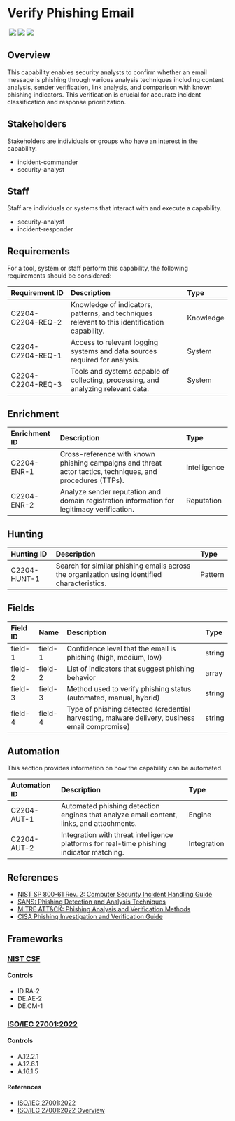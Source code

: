 # Verify Phishing Email
&nbsp;![](https://img.shields.io/badge/ID-C2204-blue)&nbsp;![](https://img.shields.io/badge/Phase-Identification_%28P0002%29-blue)&nbsp;![](https://img.shields.io/badge/Category-Email-blue)
## Overview
This capability enables security analysts to confirm whether an email message is phishing through various analysis techniques including content analysis, sender verification, link analysis, and comparison with known phishing indicators. This verification is crucial for accurate incident classification and response prioritization.

## Stakeholders
Stakeholders are individuals or groups who have an interest in the capability.

- incident-commander
- security-analyst

## Staff
Staff are individuals or systems that interact with and execute a capability.

- security-analyst
- incident-responder

## Requirements
For a tool, system or staff perform this capability, the following requirements should be considered:

| Requirement ID | Description | Type |
| :--- | :--- | :--- |
| C2204-C2204-REQ-2 | Knowledge of indicators, patterns, and techniques relevant to this identification capability. | Knowledge|
| C2204-C2204-REQ-1 | Access to relevant logging systems and data sources required for analysis. | System|
| C2204-C2204-REQ-3 | Tools and systems capable of collecting, processing, and analyzing relevant data. | System|

## Enrichment
| Enrichment ID | Description | Type |
| :--- | :--- | :--- |
| C2204-ENR-1 | Cross-reference with known phishing campaigns and threat actor tactics, techniques, and procedures (TTPs). | Intelligence |
| C2204-ENR-2 | Analyze sender reputation and domain registration information for legitimacy verification. | Reputation |

## Hunting
| Hunting ID | Description | Type |
| :--- | :--- | :--- |
| C2204-HUNT-1 | Search for similar phishing emails across the organization using identified characteristics. | Pattern |

## Fields
| Field ID | Name | Description | Type |
| :--- | :--- | :--- | :--- |
| field-1 | field-1 | Confidence level that the email is phishing (high, medium, low) | string |
| field-2 | field-2 | List of indicators that suggest phishing behavior | array |
| field-3 | field-3 | Method used to verify phishing status (automated, manual, hybrid) | string |
| field-4 | field-4 | Type of phishing detected (credential harvesting, malware delivery, business email compromise) | string |

## Automation
This section provides information on how the capability can be automated.

| Automation ID | Description | Type |
| :--- | :--- | :--- |
| C2204-AUT-1 | Automated phishing detection engines that analyze email content, links, and attachments. | Engine |
| C2204-AUT-2 | Integration with threat intelligence platforms for real-time phishing indicator matching. | Integration |

## References

- [NIST SP 800-61 Rev. 2: Computer Security Incident Handling Guide](https://csrc.nist.gov/publications/detail/sp/800-61/rev-2/final)
- [SANS: Phishing Detection and Analysis Techniques](https://www.sans.org/white-papers/36982/)
- [MITRE ATT&CK: Phishing Analysis and Verification Methods](https://attack.mitre.org/techniques/T1566/)
- [CISA Phishing Investigation and Verification Guide](https://www.cisa.gov/sites/default/files/publications/CISA_MS-ISAC_Ransomware%20Guide_S508C.pdf)
## Frameworks
### [NIST CSF](../frameworks/F0003.md)

#### Controls

- ID.RA-2 
- DE.AE-2 
- DE.CM-1 

### [ISO/IEC 27001:2022](../frameworks/F0002.md)

#### Controls

- A.12.2.1 
- A.12.6.1 
- A.16.1.5 

#### References

- [ISO/IEC 27001:2022](https://www.iso.org/standard/82875.html)
- [ISO/IEC 27001:2022 Overview](https://www.iso.org/isoiec-27001-information-security.html)